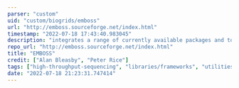 ```yaml
---
parser: "custom"
uid: "custom/biogrids/emboss"
url: "http://emboss.sourceforge.net/index.html"
timestamp: "2022-07-18 17:43:40.983045"
description: "integrates a range of currently available packages and tools for sequence analysis into a seamless whole."
repo_url: "http://emboss.sourceforge.net/index.html"
title: "EMBOSS"
credit: ["Alan Bleasby", "Peter Rice"]
tags: ["high-throughput-sequencing", "libraries/frameworks", "utilities", "wgs-analysis", "other"]
date: "2022-07-18 21:23:31.747414"
---
```

